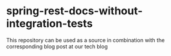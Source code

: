 # spring-rest-docs-without-integration-tests
This repository can be used as a source in combination with the corresponding blog post at our tech blog
